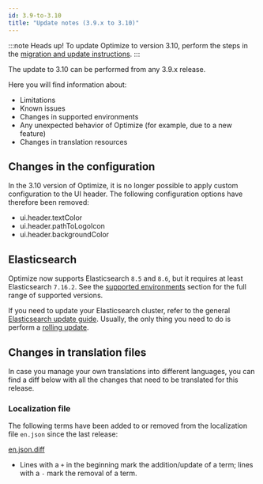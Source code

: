 ```yaml
---
id: 3.9-to-3.10
title: "Update notes (3.9.x to 3.10)"
---
```


:::note Heads up!
To update Optimize to version 3.10, perform the steps in the [migration and update instructions](./instructions.md).
:::

The update to 3.10 can be performed from any 3.9.x release.

Here you will find information about:

- Limitations
- Known issues
- Changes in supported environments
- Any unexpected behavior of Optimize (for example, due to a new feature)
- Changes in translation resources

## Changes in the configuration

In the 3.10 version of Optimize, it is no longer possible to apply custom configuration to the UI header. The following
configuration options have therefore been removed:

- ui.header.textColor
- ui.header.pathToLogoIcon
- ui.header.backgroundColor

## Elasticsearch

Optimize now supports Elasticsearch `8.5` and `8.6`, but it requires at least Elasticsearch `7.16.2`.
See the [supported environments]($docs$/reference/supported-environments) section for the full range of supported versions.

If you need to update your Elasticsearch cluster, refer to the general [Elasticsearch update guide](https://www.elastic.co/guide/en/elasticsearch/reference/current/setup-upgrade.html). Usually, the only thing you need to do is perform a [rolling update](https://www.elastic.co/guide/en/elasticsearch/reference/current/rolling-upgrades.html).

## Changes in translation files

In case you manage your own translations into different languages, you can find a diff below with all the changes that need to be translated for this release.

### Localization file

The following terms have been added to or removed from the localization file `en.json` since the last release:

[en.json.diff](./translation-diffs/differences_localization_390_3100.diff)

- Lines with a `+` in the beginning mark the addition/update of a term; lines with a `-` mark the removal of a term.
